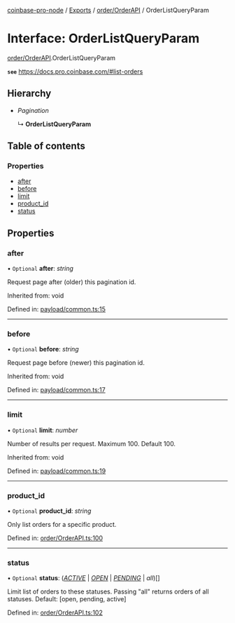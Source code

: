 [coinbase-pro-node](../README.md) / [Exports](../modules.md) / [order/OrderAPI](../modules/order_orderapi.md) / OrderListQueryParam

# Interface: OrderListQueryParam

[order/OrderAPI](../modules/order_orderapi.md).OrderListQueryParam

**`see`** https://docs.pro.coinbase.com/#list-orders

## Hierarchy

* *Pagination*

  ↳ **OrderListQueryParam**

## Table of contents

### Properties

- [after](order_orderapi.orderlistqueryparam.md#after)
- [before](order_orderapi.orderlistqueryparam.md#before)
- [limit](order_orderapi.orderlistqueryparam.md#limit)
- [product\_id](order_orderapi.orderlistqueryparam.md#product_id)
- [status](order_orderapi.orderlistqueryparam.md#status)

## Properties

### after

• `Optional` **after**: *string*

Request page after (older) this pagination id.

Inherited from: void

Defined in: [payload/common.ts:15](https://github.com/bennycode/coinbase-pro-node/blob/e63aeae/src/payload/common.ts#L15)

___

### before

• `Optional` **before**: *string*

Request page before (newer) this pagination id.

Inherited from: void

Defined in: [payload/common.ts:17](https://github.com/bennycode/coinbase-pro-node/blob/e63aeae/src/payload/common.ts#L17)

___

### limit

• `Optional` **limit**: *number*

Number of results per request. Maximum 100. Default 100.

Inherited from: void

Defined in: [payload/common.ts:19](https://github.com/bennycode/coinbase-pro-node/blob/e63aeae/src/payload/common.ts#L19)

___

### product\_id

• `Optional` **product\_id**: *string*

Only list orders for a specific product.

Defined in: [order/OrderAPI.ts:100](https://github.com/bennycode/coinbase-pro-node/blob/e63aeae/src/order/OrderAPI.ts#L100)

___

### status

• `Optional` **status**: ([*ACTIVE*](../enums/order_orderapi.orderstatus.md#active) \| [*OPEN*](../enums/order_orderapi.orderstatus.md#open) \| [*PENDING*](../enums/order_orderapi.orderstatus.md#pending) \| *all*)[]

Limit list of orders to these statuses. Passing "all" returns orders of all statuses. Default: [open, pending, active]

Defined in: [order/OrderAPI.ts:102](https://github.com/bennycode/coinbase-pro-node/blob/e63aeae/src/order/OrderAPI.ts#L102)

